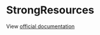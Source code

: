 # StrongResources

View [official documentation](https://bbgithub.dev.bloomberg.com/pages/InfrastructureExperience/strong_resources)
